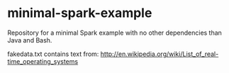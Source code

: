 minimal-spark-example
=====================

Repository for a minimal Spark example with no other dependencies than Java and Bash.

fakedata.txt contains text from: http://en.wikipedia.org/wiki/List_of_real-time_operating_systems
